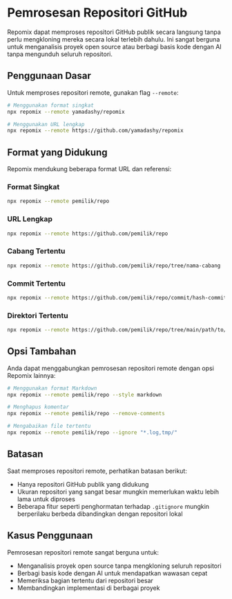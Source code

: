 # Pemrosesan Repositori GitHub


Repomix dapat memproses repositori GitHub publik secara langsung tanpa perlu mengkloning mereka secara lokal terlebih dahulu. Ini sangat berguna untuk menganalisis proyek open source atau berbagi basis kode dengan AI tanpa mengunduh seluruh repositori.

## Penggunaan Dasar

Untuk memproses repositori remote, gunakan flag `--remote`:

```bash
# Menggunakan format singkat
npx repomix --remote yamadashy/repomix

# Menggunakan URL lengkap
npx repomix --remote https://github.com/yamadashy/repomix
```

## Format yang Didukung

Repomix mendukung beberapa format URL dan referensi:

### Format Singkat

```bash
npx repomix --remote pemilik/repo
```

### URL Lengkap

```bash
npx repomix --remote https://github.com/pemilik/repo
```

### Cabang Tertentu

```bash
npx repomix --remote https://github.com/pemilik/repo/tree/nama-cabang
```

### Commit Tertentu

```bash
npx repomix --remote https://github.com/pemilik/repo/commit/hash-commit
```

### Direktori Tertentu

```bash
npx repomix --remote https://github.com/pemilik/repo/tree/main/path/to/directory
```

## Opsi Tambahan

Anda dapat menggabungkan pemrosesan repositori remote dengan opsi Repomix lainnya:

```bash
# Menggunakan format Markdown
npx repomix --remote pemilik/repo --style markdown

# Menghapus komentar
npx repomix --remote pemilik/repo --remove-comments

# Mengabaikan file tertentu
npx repomix --remote pemilik/repo --ignore "*.log,tmp/"
```

## Batasan

Saat memproses repositori remote, perhatikan batasan berikut:

- Hanya repositori GitHub publik yang didukung
- Ukuran repositori yang sangat besar mungkin memerlukan waktu lebih lama untuk diproses
- Beberapa fitur seperti penghormatan terhadap `.gitignore` mungkin berperilaku berbeda dibandingkan dengan repositori lokal

## Kasus Penggunaan

Pemrosesan repositori remote sangat berguna untuk:

- Menganalisis proyek open source tanpa mengkloning seluruh repositori
- Berbagi basis kode dengan AI untuk mendapatkan wawasan cepat
- Memeriksa bagian tertentu dari repositori besar
- Membandingkan implementasi di berbagai proyek
